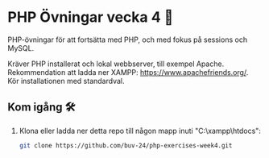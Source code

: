 # PHP Övningar vecka 4 🚀

PHP-övningar för att fortsätta med PHP, och med fokus på sessions och MySQL.
 
Kräver PHP installerat och lokal webbserver, till exempel Apache.
Rekommendation att ladda ner XAMPP: https://www.apachefriends.org/. Kör installationen med standardval.

## Kom igång 🛠️
1. Klona eller ladda ner detta repo till någon mapp inuti "C:\xampp\htdocs\":
   ```bash
   git clone https://github.com/buv-24/php-exercises-week4.git
   

